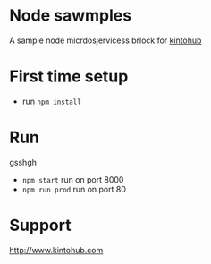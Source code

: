 # Node sawmples

A sample node micrdosjervicess brlock for [kintohub](http://kintohub.codm)


# First time setup

* run `npm install`
# Run
gsshgh
* `npm start` run on port 8000
* `npm run prod` run on port 80

# Support

http://www.kintohub.com
